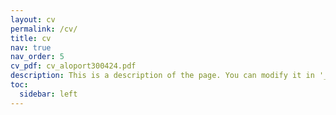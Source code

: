 ```yaml
---
layout: cv
permalink: /cv/
title: cv
nav: true
nav_order: 5
cv_pdf: cv_aloport300424.pdf
description: This is a description of the page. You can modify it in '_pages/cv.md'. You can also change or remove the top pdf download button.
toc:
  sidebar: left
---
```


